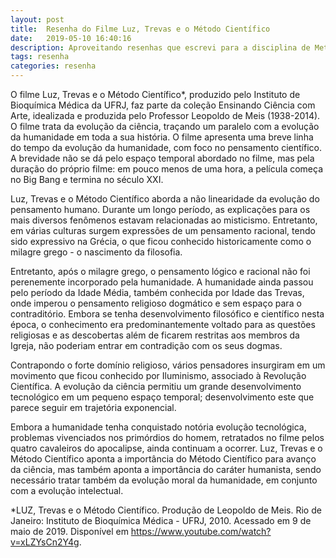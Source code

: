 ```yaml
---
layout: post
title:  Resenha do Filme Luz, Trevas e o Método Científico
date:   2019-05-10 16:40:16
description: Aproveitando resenhas que escrevi para a disciplina de Metodologia Científica :D
tags: resenha
categories: resenha
---
```


O filme Luz, Trevas e o Método Científico*, produzido pelo Instituto de Bioquímica Médica da UFRJ, faz parte da coleção Ensinando Ciência com Arte, idealizada e produzida pelo Professor Leopoldo de Meis (1938-2014). O filme trata da evolução da ciência, traçando um paralelo com a evolução da humanidade em toda a sua história. O filme apresenta uma breve linha do tempo da evolução da humanidade, com foco no pensamento científico. A brevidade não se dá pelo espaço temporal abordado no filme, mas pela duração do próprio filme: em pouco menos de uma hora, a película começa no Big Bang e termina no século XXI.

Luz, Trevas e o Método Científico aborda a não linearidade da evolução do pensamento humano. Durante um longo período, as explicações para os mais diversos fenômenos estavam relacionadas ao misticismo. Entretanto, em várias culturas surgem expressões de um pensamento racional, tendo sido expressivo na Grécia, o que ficou conhecido historicamente como o milagre grego - o nascimento da filosofia.

Entretanto, após o milagre grego, o pensamento lógico e racional não foi perenemente incorporado pela humanidade. A humanidade ainda passou pelo período da Idade Média, também conhecida por Idade das Trevas, onde imperou o pensamento religioso dogmático e sem espaço para o contraditório. Embora se tenha desenvolvimento filosófico e científico nesta época, o conhecimento era predominantemente voltado para as questões religiosas e as descobertas além de ficarem restritas aos membros da Igreja, não poderiam entrar em contradição com os seus dogmas.

Contrapondo o forte domínio religioso, vários pensadores insurgiram em um movimento que ficou conhecido por Iluminismo, associado à Revolução Científica. A evolução da ciência permitiu um grande desenvolvimento tecnológico em um pequeno espaço temporal; desenvolvimento este que parece seguir em trajetória exponencial.

Embora a humanidade tenha conquistado notória evolução tecnológica, problemas vivenciados nos primórdios do homem, retratados no filme pelos quatro cavaleiros do apocalipse, ainda continuam a ocorrer. Luz, Trevas e o Método Científico aponta a importância do Método Científico para avanço da ciência, mas também aponta a importância do caráter humanista, sendo necessário tratar também da evolução moral da humanidade, em conjunto com a evolução intelectual.

	
*LUZ, Trevas e o Método Científico. Produção de Leopoldo de Meis. Rio de Janeiro: Instituto de Bioquímica Médica - UFRJ, 2010. Acessado em 9 de maio de 2019. Disponível em <https://www.youtube.com/watch?v=xLZYsCn2Y4g>.
<!-- Jean shorts raw denim Vice normcore, art party High Life PBR skateboard stumptown vinyl kitsch. Four loko meh 8-bit, tousled banh mi tilde forage Schlitz dreamcatcher twee 3 wolf moon. Chambray asymmetrical paleo salvia, sartorial umami four loko master cleanse drinking vinegar brunch. [Pinterest](https://www.pinterest.com) DIY authentic Schlitz, hoodie Intelligentsia butcher trust fund brunch shabby chic Kickstarter forage flexitarian. Direct trade <a href="https://en.wikipedia.org/wiki/Cold-pressed_juice">cold-pressed</a> meggings stumptown plaid, pop-up taxidermy. Hoodie XOXO fingerstache scenester Echo Park. Plaid ugh Wes Anderson, freegan pug selvage fanny pack leggings pickled food truck DIY irony Banksy.

#### Hipster list
<ul>
    <li>brunch</li>
    <li>fixie</li>
    <li>raybans</li>
    <li>messenger bag</li>
</ul>

Hoodie Thundercats retro, tote bag 8-bit Godard craft beer gastropub. Truffaut Tumblr taxidermy, raw denim Kickstarter sartorial dreamcatcher. Quinoa chambray slow-carb salvia readymade, bicycle rights 90's yr typewriter selfies letterpress cardigan vegan.

<hr>

Pug heirloom High Life vinyl swag, single-origin coffee four dollar toast taxidermy reprehenderit fap distillery master cleanse locavore. Est anim sapiente leggings Brooklyn ea. Thundercats locavore excepteur veniam eiusmod. Raw denim Truffaut Schlitz, migas sapiente Portland VHS twee Bushwick Marfa typewriter retro id keytar.

<blockquote>
    We do not grow absolutely, chronologically. We grow sometimes in one dimension, and not in another, unevenly. We grow partially. We are relative. We are mature in one realm, childish in another.
    —Anais Nin
</blockquote>

Fap aliqua qui, scenester pug Echo Park polaroid irony shabby chic ex cardigan church-key Odd Future accusamus. Blog stumptown sartorial squid, gastropub duis aesthetic Truffaut vero. Pinterest tilde twee, odio mumblecore jean shorts lumbersexual. -->
